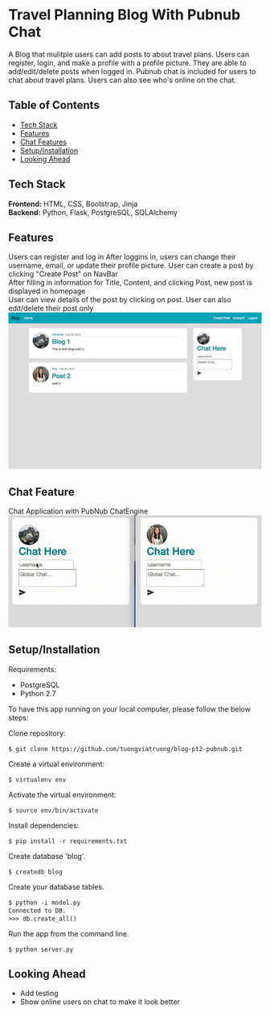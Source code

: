 # Travel Planning Blog With Pubnub Chat
A Blog that mulitple users can add posts to about travel plans. Users can register, login, and make a profile with a profile picture. They are able to add/edit/delete posts when logged in.
Pubnub chat is included for users to chat about travel plans. Users can also see who's online on the chat.

## Table of Contents

* [Tech Stack](#tech-stack)
* [Features](#features)
* [Chat Features](#chatfeatures)
* [Setup/Installation](#installation)
* [Looking Ahead](#future)

## <a name="tech-stack"></a>Tech Stack

__Frontend:__ HTML, CSS, Bootstrap, Jinja <br>
__Backend:__ Python, Flask, PostgreSQL, SQLAlchemy<br>

## <a name="features"></a> Features
Users can register and log in
After loggins in, users can change their username, email, or update their profile picture.
User can create a post by clicking "Create Post" on NavBar <br>
After filling in information for Title, Content, and clicking Post, new post is displayed in homepage<br>
User can view details of the post by clicking on post. User can also edit/delete their post only <br>
<img src="flaskblog/static/blog.gif">

## <a name="chatfeatures"></a> Chat Feature
Chat Application with PubNub ChatEngine
<img src="flaskblog/static/chat.gif">

## <a name="installation"></a>Setup/Installation

Requirements:

- PostgreSQL
- Python 2.7

To have this app running on your local computer, please follow the below steps:

Clone repository:
```
$ git clone https://github.com/tuongviatruong/blog-pt2-pubnub.git
```
Create a virtual environment:
```
$ virtualenv env
```
Activate the virtual environment:
```
$ source env/bin/activate
```
Install dependencies:
```
$ pip install -r requirements.txt
```

Create database 'blog'.
```
$ createdb blog
```
Create your database tables.
```
$ python -i model.py
Connected to DB.
>>> db.create_all()

```
Run the app from the command line.
```
$ python server.py
```

## <a name='future'></a> Looking Ahead
* Add testing
* Show online users on chat to make it look better
